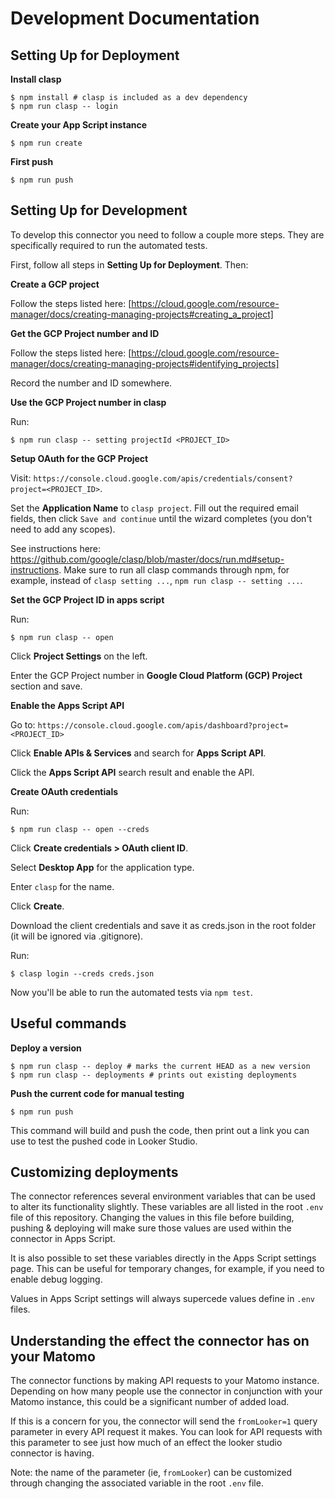 # Development Documentation

## Setting Up for Deployment

**Install clasp**

```
$ npm install # clasp is included as a dev dependency
$ npm run clasp -- login
```

**Create your App Script instance**

```
$ npm run create
```

**First push**

```
$ npm run push
```

## Setting Up for Development

To develop this connector you need to follow a couple more steps. They are specifically required to run the
automated tests.

First, follow all steps in **Setting Up for Deployment**. Then:

**Create a GCP project**

Follow the steps listed here: [https://cloud.google.com/resource-manager/docs/creating-managing-projects#creating_a_project]

**Get the GCP Project number and ID**

Follow the steps listed here: [https://cloud.google.com/resource-manager/docs/creating-managing-projects#identifying_projects]

Record the number and ID somewhere.

**Use the GCP Project number in clasp**

Run:

```
$ npm run clasp -- setting projectId <PROJECT_ID>
```

**Setup OAuth for the GCP Project**

Visit: `https://console.cloud.google.com/apis/credentials/consent?project=<PROJECT_ID>`.

Set the **Application Name** to `clasp project`. Fill out the required email fields, then click `Save and continue` until
the wizard completes (you don't need to add any scopes).

See instructions here: https://github.com/google/clasp/blob/master/docs/run.md#setup-instructions. Make sure
to run all clasp commands through npm, for example, instead of `clasp setting ...`, `npm run clasp -- setting ...`.

**Set the GCP Project ID in apps script**

Run:

```
$ npm run clasp -- open
```

Click **Project Settings** on the left.

Enter the GCP Project number in **Google Cloud Platform (GCP) Project** section and save.

**Enable the Apps Script API**

Go to: `https://console.cloud.google.com/apis/dashboard?project=<PROJECT_ID>`

Click **Enable APIs & Services** and search for **Apps Script API**.

Click the **Apps Script API** search result and enable the API.

**Create OAuth credentials**

Run:

```
$ npm run clasp -- open --creds
```

Click **Create credentials > OAuth client ID**.

Select **Desktop App** for the application type.

Enter `clasp` for the name.

Click **Create**.

Download the client credentials and save it as creds.json in the root folder (it will be ignored via .gitignore).

Run:

```
$ clasp login --creds creds.json
```

Now you'll be able to run the automated tests via `npm test`.

## Useful commands

**Deploy a version**

```
$ npm run clasp -- deploy # marks the current HEAD as a new version
$ npm run clasp -- deployments # prints out existing deployments
```

**Push the current code for manual testing**

```
$ npm run push
```

This command will build and push the code, then print out a link you can use to test the pushed code in Looker Studio.

## Customizing deployments

The connector references several environment variables that can be used to alter its functionality slightly. These
variables are all listed in the root `.env` file of this repository. Changing the values in this file before
building, pushing & deploying will make sure those values are used within the connector in Apps Script.

It is also possible to set these variables directly in the Apps Script settings page. This can be useful for temporary
changes, for example, if you need to enable debug logging.

Values in Apps Script settings will always supercede values define in `.env` files.

## Understanding the effect the connector has on your Matomo

The connector functions by making API requests to your Matomo instance. Depending on how many people use the
connector in conjunction with your Matomo instance, this could be a significant number of added load.

If this is a concern for you, the connector will send the `fromLooker=1` query parameter in every API request it
makes. You can look for API requests with this parameter to see just how much of an effect the looker studio
connector is having.

Note: the name of the parameter (ie, `fromLooker`) can be customized through changing the associated variable
in the root `.env` file.
